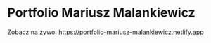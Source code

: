 # Portfolio Mariusz Malankiewicz

Zobacz na żywo: https://portfolio-mariusz-malankiewicz.netlify.app
